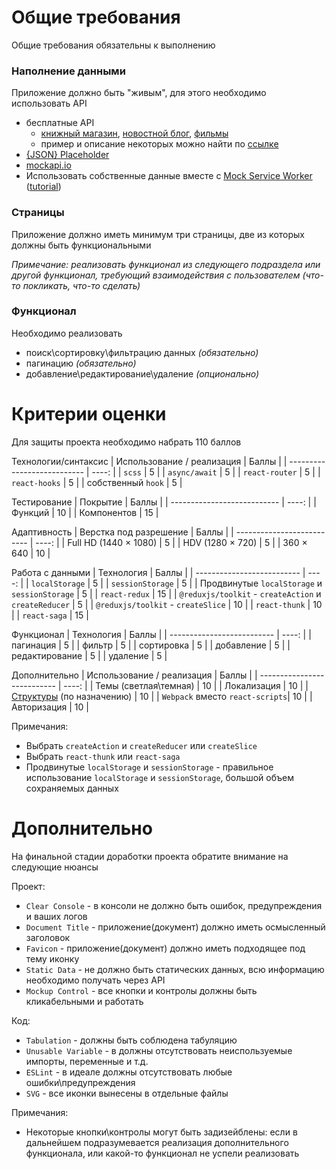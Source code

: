 # Общие требования

Общие требования обязательны к выполнению

### Наполнение данными

Приложение должно быть "живым", для этого необходимо использовать API

- бесплатные API
  - [книжный магазин](https://api.itbook.store/), [новостной блог](https://api.spaceflightnewsapi.net/v3/documentation#/), [фильмы](http://www.omdbapi.com/)
  - пример и описание некоторых можно найти по [ссылке](https://proglib.io/p/7-besplatnyh-api-o-kotoryh-nikto-ne-govorit-2020-12-07)
- [{JSON} Placeholder](https://jsonplaceholder.typicode.com/)
- [mockapi.io](https://mockapi.io/)
- Использовать собственные данные вместе с [Mock Service Worker](https://mswjs.io/) ([tutorial](https://github.com/ArtyomTalonchick/TeachMeSkills/blob/master/MSW.md))

### Страницы

Приложение должно иметь минимум три страницы, две из которых должны быть функциональными

*Примечание: реализовать функционал из следующего подраздела или другой функционал, требующий взаимодействия с пользователем (что-то покликать, что-то сделать)*

### Функционал

Необходимо реализовать 
- поиск\сортировку\фильтрацию данных *(обязательно)*
- пагинацию *(обязательно)*
- добавление\редактирование\удаление *(опционально)*

# Критерии оценки

Для защиты проекта необходимо набрать 110 баллов

Технологии/синтаксис
| Использование / реализация  | Баллы |
| --------------------------- | ----: |
| `scss`                      |    5  |
| `async/await`               |    5  |
| `react-router`              |    5  |
| `react-hooks`               |    5  |
| собственный `hook`          |    5  |

Тестирование
| Покрытие                    | Баллы |
| --------------------------- | ----: |
| Функций                     |    10 |
| Компонентов                 |    15 |

Адаптивность
| Верстка под разрешение     | Баллы |
| -------------------------- | ----: |
| Full HD (1440 × 1080)      |    5  |
| HDV (1280 × 720)           |    5  |
| 360 × 640                  |    10 |

Работа с данными
| Технология                 | Баллы |
| -------------------------- | ----: |
| `localStorage`             |    5  |
| `sessionStorage`           |    5  |
| Продвинутые `localStorage` и `sessionStorage` |    5  |
| `react-redux`              |    15 |
| `@reduxjs/toolkit` - `createAction` и `createReducer` |    5 |
| `@reduxjs/toolkit` - `createSlice` |    10 |
| `react-thunk`              |    10 |
| `react-saga`               |    15 |

Функционал
| Технология                 | Баллы |
| -------------------------- | ----: |
| пагинация                  |    5  |
| фильтр                     |    5  |
| сортировка                 |    5  |
| добавление                 |    5  |
| редактирование             |    5  |
| удаление                   |    5  |

Дополнительно
| Использование / реализация  | Баллы |
| --------------------------- | ----: |
| Темы (светлая\темная)           |    10 |
| Локализация                     |    10 |
| [Структуры](https://github.com/ArtyomTalonchick/TeachMeSkills/blob/master/Structures.md) (по назначению)       |    10 |
| `Webpack` вместо `react-scripts`|    10 |
| Авторизация                     |    10 |


Примечания:
- Выбрать `createAction` и `createReducer` или `createSlice`
- Выбрать `react-thunk` или `react-saga`
- Продвинутые `localStorage` и `sessionStorage` - правильное использование `localStorage` и `sessionStorage`, большой объем сохраняемых данных 


# Дополнительно

На финальной стадии доработки проекта обратите внимание на следующие нюансы

Проект:
- `Clear Console` - в консоли не должно быть ошибок, предупреждения и ваших логов
- `Document Title` - приложение(документ) должно иметь осмысленный заголовок
- `Favicon` - приложение(документ) должно иметь подходящее под тему иконку
- `Static Data` - не должно быть статических данных, всю информацию необходимо получать через API
- `Mockup Control` - все кнопки и контролы должны быть кликабельными и работать

Код:
- `Tabulation` - должны быть соблюдена табуляцию
- `Unusable Variable` - в должны отсутствовать неиспользуемые импорты, переменные и т.д.
- `ESLint` - в идеале должны отсутствовать любые ошибки\предупреждения
- `SVG` - все иконки вынесены в отдельные файлы


Примечания:
- Некоторые кнопки\контролы могут быть задизейблены: если в дальнейшем подразумевается реализация дополнительного функционала, или какой-то функционал не успели реализовать

